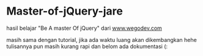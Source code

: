 # Master-of-jQuery-jare
hasil belajar "Be A master Of jQuery" dari www.wegodev.com

masih sama dengan tutorial, jika ada waktu luang akan dikembangkan hehe <br>
tulisannya pun masih kurang rapi dan belom ada dokumentasi (:
